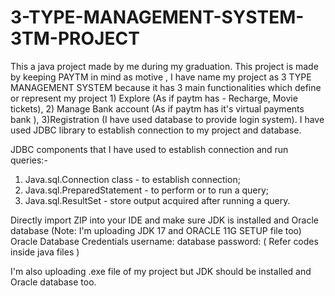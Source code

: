 # 3-TYPE-MANAGEMENT-SYSTEM-3TM-PROJECT
This a java project made by me during my graduation. This project is made by keeping PAYTM in mind as motive , I have name my project as 3 TYPE MANAGEMENT SYSTEM because it has 3 main functionalities which define or represent my project 1) Explore (As if paytm has - Recharge, Movie tickets), 2) Manage Bank account (As if paytm has it's virtual payments bank ), 3)Registration (I  have used database to provide login system). I have used JDBC library to establish connection to my project and database.

JDBC components that I have used to establish connection and run queries:-
1) Java.sql.Connection class - to establish connection;
2) Java.sql.PreparedStatement - to perform or to run a query;
3) Java.sql.ResultSet - store output acquired after running a query.

Directly import ZIP into your IDE and make sure JDK is installed and Oracle database
(Note: I'm uploading JDK 17 and ORACLE 11G SETUP file too)
Oracle Database Credentials 
username: database
password: ( Refer codes inside java files )


I'm also uploading .exe file of my project but JDK should be installed and Oracle database too. 
